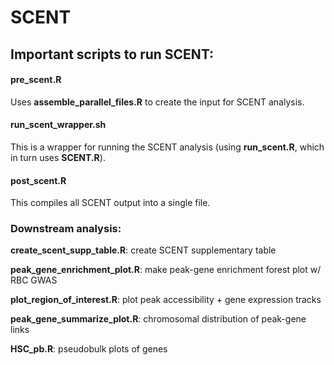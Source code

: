 # SCENT

## Important scripts to run SCENT:

#### pre_scent.R

Uses **assemble_parallel_files.R** to create the input for SCENT analysis.

#### run_scent_wrapper.sh

This is a wrapper for running the SCENT analysis (using **run_scent.R**, which in turn uses **SCENT.R**).

#### post_scent.R

This compiles all SCENT output into a single file.

### Downstream analysis:

**create_scent_supp_table.R**: create SCENT supplementary table

**peak_gene_enrichment_plot.R**: make peak-gene enrichment forest plot w/ RBC GWAS

**plot_region_of_interest.R**: plot peak accessibility + gene expression tracks

**peak_gene_summarize_plot.R**: chromosomal distribution of peak-gene links

**HSC_pb.R**: pseudobulk plots of genes

